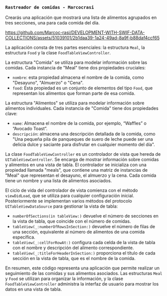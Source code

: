 ### `Rastreador de comidas - Marcocrasi`

Crearás una aplicación que mostrará una lista de alimentos agrupados en tres secciones, una para cada comida del día.

https://github.com/Marcoc-rasi/DEVELOPMENT-WITH-SWIF-DATA-COLLECTIONS/assets/51039101/2b1daa39-1a24-49ad-8a9f-b88daf4ccf65

La aplicación consta de tres partes esenciales: la estructura `Meal`, la estructura `Food` y la clase `FoodTableViewController`.

La estructura "Comida" se utiliza para modelar información sobre las comidas. Cada instancia de "Meal" tiene dos propiedades cruciales:
- `nombre`: esta propiedad almacena el nombre de la comida, como "Desayuno", "Almuerzo" o "Cena".
- `food`: Esta propiedad es un conjunto de elementos del tipo `Food`, que representan los alimentos que forman parte de esa comida.

La estructura "Alimentos" se utiliza para modelar información sobre alimentos individuales. Cada instancia de "Comida" tiene dos propiedades clave:
- `name`: Almacena el nombre de la comida, por ejemplo, “Waffles” o “Avocado Toast”.
- `descripción`: almacena una descripción detallada de la comida, como "Una pequeña pila de panqueques de suero de leche puede ser una delicia dulce y saciante para disfrutar en cualquier momento del día".

La clase `FoodTableViewController` es un controlador de vista que hereda de `UITableViewController`. Se encarga de mostrar información sobre comidas y alimentos en una vista de tabla. El controlador se inicializa con una propiedad llamada "meals", que contiene una matriz de instancias de "Meal" que representan el desayuno, el almuerzo y la cena. Cada comida tiene un nombre y una lista de alimentos asociados.

El ciclo de vida del controlador de vista comienza con el método `viewDidLoad`, que se utiliza para cualquier configuración inicial. Posteriormente se implementan varios métodos del protocolo `UITableViewDataSource` para gestionar la vista de tabla:
- `numberOfSections(in tableView:)` devuelve el número de secciones en la vista de tabla, que coincide con el número de comidas.
- `tableView(_:numberOfRowsInSection:)` devuelve el número de filas de una sección, equivalente al número de alimentos de una comida específica.
- `tableView(_:cellForRowAt:)` configura cada celda de la vista de tabla con el nombre y descripción del alimento correspondiente.
- `tableView(_:titleForHeaderInSection:)` proporciona el título de cada sección en la vista de tabla, que es el nombre de la comida.

En resumen, este código representa una aplicación que permite realizar un seguimiento de las comidas y sus alimentos asociados. Las estructuras `Meal` y `Food` se utilizan para organizar la información, y la clase `FoodTableViewController` administra la interfaz de usuario para mostrar los datos en una vista de tabla.
